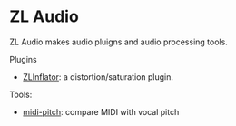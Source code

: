 # ZL Audio

ZL Audio makes audio pluigns and audio processing tools.

Plugins 

- [ZLInflator](https://github.com/ZL-Audio/ZLInflator): a distortion/saturation plugin.


Tools:

- [midi-pitch](https://github.com/ZL-Audio/midi-pitch): compare MIDI with vocal pitch
